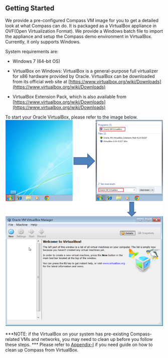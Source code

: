 <h2 id="started">Getting Started</h2>

We provide a pre-configured Compass VM image for you to get a detailed look at what Compass can do. It is packaged as a VirtualBox appliance in OVF(Open Virtualization Format). We provide a Windows batch file to import the appliance and setup the Compass demo environment in VirtualBox. Currently, it only supports Windows.

System requirements are:

   * Windows 7 (64-bit OS)

   * VirtualBox on Windows: VirtualBox is a general-purpose full virtualizer for x86 hardware provided by Oracle. VirtualBox can be downloaded from its official web site at [https://www.virtualbox.org/wiki/Downloads](https://www.virtualbox.org/wiki/Downloads)

   * VirtualBox Extension Pack, which is also available from [https://www.virtualbox.org/wiki/Downloads](https://www.virtualbox.org/wiki/Downloads)

To start your Oracle VirtualBox, please refer to the image below.
  ![Click runme script](/img/0_instruction.png)

***NOTE: if the VirtualBox on your system has pre-existing Compass-related VMs and networks, you may need to clean up before you follow these steps. *** Please refer to <a href="#appendix1">Appendix-I</a> if you need guide on how to clean up Compass from VirtualBox.
